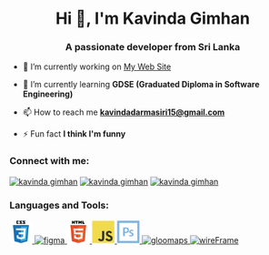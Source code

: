 <h1 align="center">Hi 👋, I'm Kavinda Gimhan</h1>
<h3 align="center">A passionate developer from Sri Lanka</h3>

- 🔭 I’m currently working on [My Web Site](https://kavindagimhan.000webhostapp.com/)

- 🌱 I’m currently learning **GDSE (Graduated Diploma in Software Engineering)**

- 📫 How to reach me **kavindadarmasiri15@gmail.com**

- ⚡ Fun fact **I think I'm funny**

<h3 align="left">Connect with me:</h3>
<p align="left">
<a href="https://www.linkedin.com/in/kavinda-gimhan-1bbbb3223/" target="blank"><img align="center" src="https://raw.githubusercontent.com/rahuldkjain/github-profile-readme-generator/master/src/images/icons/Social/linked-in-alt.svg" alt="kavinda gimhan" height="30" width="40" /></a>
<a href="https://fb.com/kavinda gimhan" target="blank"><img align="center" src="https://raw.githubusercontent.com/rahuldkjain/github-profile-readme-generator/master/src/images/icons/Social/facebook.svg" alt="kavinda gimhan" height="30" width="40" /></a>
<a href="https://instagram.com/kavinda gimhan" target="blank"><img align="center" src="https://raw.githubusercontent.com/rahuldkjain/github-profile-readme-generator/master/src/images/icons/Social/instagram.svg" alt="kavinda gimhan" height="30" width="40" /></a>
</p>

<h3 align="left">Languages and Tools:</h3>
<p align="left"> <a href="https://www.w3schools.com/css/" target="_blank" rel="noreferrer"> <img src="https://raw.githubusercontent.com/devicons/devicon/master/icons/css3/css3-original-wordmark.svg" alt="css3" width="40" height="40"/> </a> <a href="https://www.figma.com/file/YbzBKd4YP4v7tsIaSmlNn7/My-WebSite?node-id=0%3A1" target="_blank" rel="noreferrer"> <img src="https://www.vectorlogo.zone/logos/figma/figma-icon.svg" alt="figma" width="40" height="40"/> </a> <a href="https://www.w3.org/html/" target="_blank" rel="noreferrer"> <img src="https://raw.githubusercontent.com/devicons/devicon/master/icons/html5/html5-original-wordmark.svg" alt="html5" width="40" height="40"/> </a> <a href="https://developer.mozilla.org/en-US/docs/Web/JavaScript" target="_blank" rel="noreferrer"> <img src="https://raw.githubusercontent.com/devicons/devicon/master/icons/javascript/javascript-original.svg" alt="javascript" width="40" height="40"/> </a> <a href="https://www.photoshop.com/en" target="_blank" rel="noreferrer"> <img src="https://raw.githubusercontent.com/devicons/devicon/master/icons/photoshop/photoshop-line.svg" alt="photoshop" width="40" height="40"/> </a> 
<a href="https://www.gloomaps.com/f7Z6CMbC4f" target="_blank" rel="noreferrer"> <img src="" alt="gloomaps" width="40" height="40"/> </a>
<a href="https://drive.google.com/drive/u/0/folders/1ok4zAGXbAmSt1Hjq6uxSGEuLyb-VIRbv" target="_blank" rel="noreferrer"> <img src="https://www.google.com/imgres?imgurl=https%3A%2F%2Fimages.g2crowd.com%2Fuploads%2Fproduct%2Fimage%2Fsocial_landscape%2Fsocial_landscape_d286653035621e46ffad643d9ecf8b26%2Fwireframe-cc.png&imgrefurl=https%3A%2F%2Fwww.g2.com%2Fproducts%2Fwireframe-cc%2Freviews&tbnid=xbeDKTk-1DCqkM&vet=12ahUKEwi_6OOvgoP1AhUXALcAHdW8C6gQMygregUIARCmAg..i&docid=Rvb-N9EtIRRJ-M&w=600&h=315&q=wireframe.cc%20examples&ved=2ahUKEwi_6OOvgoP1AhUXALcAHdW8C6gQMygregUIARCmAg" alt="wireFrame" width="40" height="40"/> </a>
</p>



